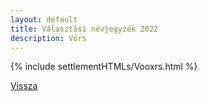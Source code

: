 ```yaml
---
layout: default
title: Választási névjegyzék 2022
description: Vörs
---
```


{% include settlementHTMLs/Vooxrs.html %}

[Vissza](./)